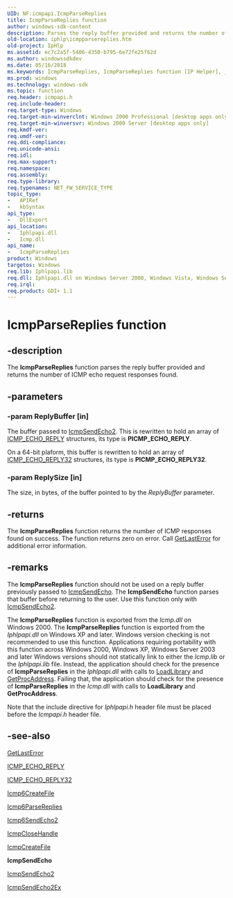 ```yaml
---
UID: NF:icmpapi.IcmpParseReplies
title: IcmpParseReplies function
author: windows-sdk-content
description: Parses the reply buffer provided and returns the number of ICMP echo request responses found.
old-location: iphlp\icmpparsereplies.htm
old-project: IpHlp
ms.assetid: ec7c2a5f-5406-4350-b795-6e72fe25f62d
ms.author: windowssdkdev
ms.date: 05/16/2018
ms.keywords: IcmpParseReplies, IcmpParseReplies function [IP Helper], _iphlp_icmpparsereplies, icmpapi/IcmpParseReplies, iphlp.icmpparsereplies
ms.prod: windows
ms.technology: windows-sdk
ms.topic: function
req.header: icmpapi.h
req.include-header: 
req.target-type: Windows
req.target-min-winverclnt: Windows 2000 Professional [desktop apps only]
req.target-min-winversvr: Windows 2000 Server [desktop apps only]
req.kmdf-ver: 
req.umdf-ver: 
req.ddi-compliance: 
req.unicode-ansi: 
req.idl: 
req.max-support: 
req.namespace: 
req.assembly: 
req.type-library: 
req.typenames: NET_FW_SERVICE_TYPE
topic_type:
-	APIRef
-	kbSyntax
api_type:
-	DllExport
api_location:
-	Iphlpapi.dll
-	Icmp.dll
api_name:
-	IcmpParseReplies
product: Windows
targetos: Windows
req.lib: Iphlpapi.lib
req.dll: Iphlpapi.dll on Windows Server 2008, Windows Vista, Windows Server 2003 and Windows XP; Icmp.dll on Windows 2000 Server and Windows 2000 Professional
req.irql: 
req.product: GDI+ 1.1
---
```


# IcmpParseReplies function


## -description


The 
<b>IcmpParseReplies</b> function parses the reply buffer provided and returns the number of ICMP echo request responses found.


## -parameters




### -param ReplyBuffer [in]

The buffer passed to 
<a href="https://msdn.microsoft.com/1f70b6cc-9085-4eb8-b2cc-3b3d98d0ea46">IcmpSendEcho2</a>. This is rewritten to hold an array of 
<a href="https://msdn.microsoft.com/e6d43c35-1009-4df1-bc39-aec97178cae6">ICMP_ECHO_REPLY</a> structures, its type is <b>PICMP_ECHO_REPLY</b>. 

On a 64-bit plaform, this buffer is rewritten to hold an array of <a href="https://msdn.microsoft.com/4a84f29c-31bd-453c-b215-300cc782595f">ICMP_ECHO_REPLY32</a> structures, its type is <b>PICMP_ECHO_REPLY32</b>.


### -param ReplySize [in]

The size, in bytes, of the buffer pointed to by the <i>ReplyBuffer</i> parameter.


## -returns



The 
<b>IcmpParseReplies</b> function returns the number of ICMP responses found on success. The function returns zero on error. Call 
<a href="https://msdn.microsoft.com/d852e148-985c-416f-a5a7-27b6914b45d4">GetLastError</a> for additional error information.




## -remarks



The <b>IcmpParseReplies</b> function should not be used on a reply buffer previously passed to 
<a href="https://msdn.microsoft.com/c3cdc535-2c13-48c6-9ab1-88cc5e5119b5">IcmpSendEcho</a>. The 
<b>IcmpSendEcho</b> function parses that buffer before returning to the user. Use this function only with 
<a href="https://msdn.microsoft.com/1f70b6cc-9085-4eb8-b2cc-3b3d98d0ea46">IcmpSendEcho2</a>.

The <b>IcmpParseReplies</b> function is exported from the <i>Icmp.dll</i> on Windows 2000. The <b>IcmpParseReplies</b> function is exported from the <i>Iphlpapi.dll</i> on Windows XP and later. Windows version checking is not recommended to use this function. Applications requiring portability  with this function across Windows 2000, Windows XP, Windows Server 2003 and later Windows versions should not statically link to either the <i>Icmp.lib</i> or the <i>Iphlpapi.lib</i> file. Instead, the application should check for the presence of <b>IcmpParseReplies</b> in the <i>Iphlpapi.dll</i> with calls to <a href="https://msdn.microsoft.com/d936b4dd-058c-48e1-834b-b47ef6d8ef65">LoadLibrary</a> and <a href="https://msdn.microsoft.com/a0d7fc09-f888-4f46-a571-d3719a627597">GetProcAddress</a>.  Failing that, the application should check for the presence of <b>IcmpParseReplies</b> in the <i>Icmp.dll</i> with  calls to <b>LoadLibrary</b> and <b>GetProcAddress</b>. 

Note that the include directive for <i>Iphlpapi.h</i> header file must be placed before the <i>Icmpapi.h</i> header file.




## -see-also




<a href="https://msdn.microsoft.com/d852e148-985c-416f-a5a7-27b6914b45d4">GetLastError</a>



<a href="https://msdn.microsoft.com/e6d43c35-1009-4df1-bc39-aec97178cae6">ICMP_ECHO_REPLY</a>



<a href="https://msdn.microsoft.com/4a84f29c-31bd-453c-b215-300cc782595f">ICMP_ECHO_REPLY32</a>



<a href="https://msdn.microsoft.com/2ddb23d8-a4e6-47c4-a552-2815ccaf055f">Icmp6CreateFile</a>



<a href="https://msdn.microsoft.com/b4d63ffd-37ad-4901-b017-205fb15381e7">Icmp6ParseReplies</a>



<a href="https://msdn.microsoft.com/622c769b-ede8-4bc2-ac54-98de47ae1fed">Icmp6SendEcho2</a>



<a href="https://msdn.microsoft.com/ce8f11bb-1e33-41bd-adb9-c18efadd4d0b">IcmpCloseHandle</a>



<a href="https://msdn.microsoft.com/b435b38b-df86-4991-9772-c712c9ea606f">IcmpCreateFile</a>



<b>IcmpSendEcho</b>



<a href="https://msdn.microsoft.com/1f70b6cc-9085-4eb8-b2cc-3b3d98d0ea46">IcmpSendEcho2</a>



<a href="https://msdn.microsoft.com/7b2b2cae-650f-4ecb-aa2e-a55ee4026999">IcmpSendEcho2Ex</a>
 

 

